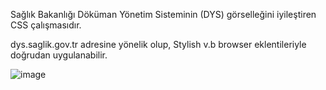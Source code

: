 Sağlık Bakanlığı Döküman Yönetim Sisteminin (DYS) görselleğini iyileştiren CSS çalışmasıdır.

dys.saglik.gov.tr adresine yönelik olup, Stylish v.b browser eklentileriyle doğrudan uygulanabilir.

![image](https://github.com/ismailtunc/DYS-Tema/assets/37194442/3b493a3d-22db-4016-8d1d-a7ffc9963bdc)
